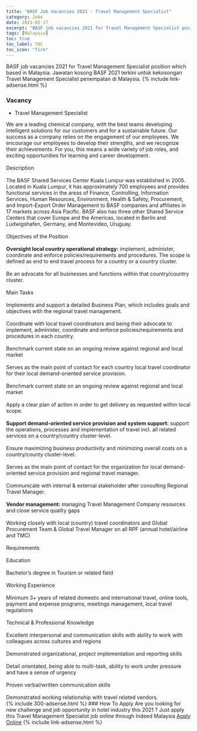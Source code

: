 ```yaml
---
title: "BASF Job Vacancies 2021 - Travel Management Specialist" 
category: Jobs 
date: 2021-02-17 
excerpt: "BASF job vacancies 2021 for Travel Management Specialist position which based in Malaysia. Jawatan kosong BASF 2021 terkini untuk kekosongan Travel Management Specialist penempatan di Malaysia" 
tags: [Malaysia] 
toc: true 
toc_label: TOC 
toc_icon: "fire" 
--- 
```


BASF job vacancies 2021 for Travel Management Specialist position which based in Malaysia. Jawatan kosong BASF 2021 terkini untuk kekosongan Travel Management Specialist penempatan di Malaysia. 
{% include link-adsense.html %} 
### Vacancy 
- Travel Management Specialist 
<div>We are a leading chemical company, with the best teams developing intelligent solutions for our customers and for a sustainable future. Our success as a company relies on the engagement of our employees. We encourage our employees to develop their strengths, and we recognize their achievements. For you, this means a wide variety of job roles, and exciting opportunities for learning and career development.
<br><br>
Description
<br><br>
The BASF Shared Services Center Kuala Lumpur was established in 2005. Located in Kuala Lumpur, it has approximately 700 employees and provides functional services in the areas of Finance, Controlling, Information Services, Human Resources, Environment, Health &amp; Safety, Procurement, and Import-Export Order Management to BASF companies and affiliates in 17 markets across Asia Pacific. BASF also has three other Shared Service Centers that cover Europe and the Americas, located in Berlin and Ludwigshafen, Germany, and Montevideo, Uruguay.
<br><br>
Objectives of the Position
<br><br>
<b>Oversight local country operational strategy:</b> implement, administer, coordinate and enforce policies/requirements and procedures. The scope is defined as end to end travel process for a country or a country cluster.
<br><br>
Be an advocate for all businesses and functions within that country/country cluster.
<br><br>
Main Tasks
<br><br>
Implements and support a detailed Business Plan, which includes goals and objectives with the regional travel management.
<br><br>
Coordinate with local travel coordinators and being their advocate to implement, administer, coordinate and enforce policies/requirements and procedures in each country.
<br><br>
Benchmark current state on an ongoing review against regional and local market
<br><br>
Serves as the main point of contact for each country local travel coordinator for their local demand-oriented service provision.
<br><br>
Benchmark current state on an ongoing review against regional and local market
<br><br>
Apply a clear plan of action in order to get delivery as requested within local scope.
<br><br>
<b>Support demand-oriented service provision and system support:</b> support the operations, processes and implementation of travel incl. all related services on a country/country cluster-level.
<br><br>
Ensure maximizing business productivity and minimizing overall costs on a country/county cluster-level.
<br><br>
Serves as the main point of contact for the organization for local demand-oriented service provision and regional travel manager.
<br><br>
Communicate with internal &amp; external stakeholder after consulting Regional Travel Manager.
<br><br>
<b>Vendor management:</b> managing Travel Management Company resources and close service quality gaps
<br><br>
Working closely with local (country) travel coordinators and Global Procurement Team &amp; Global Travel Manager on all RPF (annual hotel/airline and TMC)
<br><br>
Requirements
<br><br>
Education
<br><br>
Bachelor&#8217;s degree in Tourism or related field
<br><br>
Working Experience
<br><br>
Minimum 3+ years of related domestic and international travel, online tools, payment and expense programs, meetings management, local travel regulations
<br><br>
Technical &amp; Professional Knowledge
<br><br>
Excellent interpersonal and communication skills with ability to work with colleagues across cultures and regions
<br><br>
Demonstrated organizational, project implementation and reporting skills
<br><br>
Detail orientated, being able to multi-task, ability to work under pressure and have a sense of urgency
<br><br>
Proven verbal/written communication skills
<br><br>
Demonstrated working relationship with travel related vendors.</div> 
{% include 300-adsense.html %} 
### How To Apply 
Are you looking for new challenge and job opportunity in hotel industry this 2021 ?
Just apply this Travel Management Specialist job online through Indeed Malaysia 
<a href="https://malaysia.indeed.com/viewjob?jk=381c7260643920d4" class="btn btn--info" target="_blank" rel="nofollow noopenner">Apply Online</a> 
{% include link-adsense.html %} 